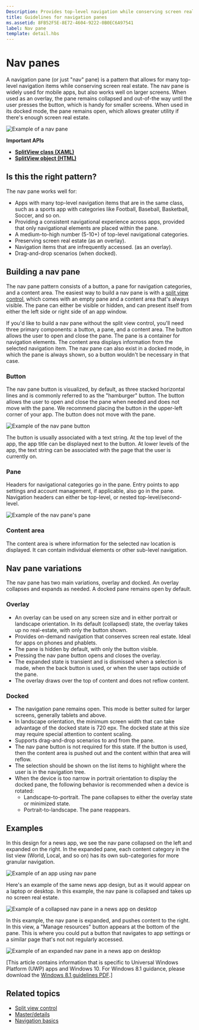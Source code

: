 ```yaml
---
Description: Provides top-level navigation while conserving screen real estate.
title: Guidelines for navigation panes
ms.assetid: 8FB52F5E-8E72-4604-9222-0B0EC6A97541
label: Nav pane
template: detail.hbs
---
```


Nav panes
=============================================================================================
A navigation pane (or just "nav" pane) is a pattern that allows for many top-level navigation items while conserving screen real estate. The nav pane is widely used for mobile apps, but also works well on larger screens. When used as an overlay, the pane remains collapsed and out-of-the way until the user presses the button, which is handy for smaller screens. When used in its docked mode, the pane remains open, which allows greater utility if there's enough screen real estate.

![Example of a nav pane](images/NAV_PANE_EXAMPLE.png)

<span class="sidebar_heading" style="font-weight: bold;">Important APIs</span>

-   [**SplitView class (XAML)**](https://msdn.microsoft.com/library/windows/apps/dn864360)
-   [**SplitView object (HTML)**](https://msdn.microsoft.com/library/windows/apps/dn919970)



<span id="Is_this_the_right_pattern_"></span><span id="is_this_the_right_pattern_"></span><span id="IS_THIS_THE_RIGHT_PATTERN_"></span>Is this the right pattern?
-----------------------------------------------------------------------------------------------------------------------------------------------------------------

The nav pane works well for:

-   Apps with many top-level navigation items that are in the same class, such as a sports app with categories like Football, Baseball, Basketball, Soccer, and so on.
-   Providing a consistent navigational experience across apps, provided that only navigational elements are placed within the pane.
-   A medium-to-high number (5-10+) of top-level navigational categories.
-   Preserving screen real estate (as an overlay).
-   Navigation items that are infrequently accessed. (as an overlay).
-   Drag-and-drop scenarios (when docked).

<span id="Building_a_nav_pane"></span><span id="building_a_nav_pane"></span><span id="BUILDING_A_NAV_PANE"></span>Building a nav pane
-------------------------------------------------------------------------------------------------------------------------------------

The nav pane pattern consists of a button, a pane for navigation categories, and a content area. The easiest way to build a nav pane is with a [split view control](split-view.md), which comes with an empty pane and a content area that's always visible. The pane can either be visible or hidden, and can present itself from either the left side or right side of an app window.

If you'd like to build a nav pane without the split view control, you'll need three primary components: a button, a pane, and a content area. The button allows the user to open and close the pane. The pane is a container for navigation elements. The content area displays information from the selected navigation item. The nav pane can also exist in a docked mode, in which the pane is always shown, so a button wouldn't be necessary in that case.

### <span id="Button"></span><span id="button"></span><span id="BUTTON"></span>Button

The nav pane button is visualized, by default, as three stacked horizontal lines and is commonly referred to as the "hamburger" button. The button allows the user to open and close the pane when needed and does not move with the pane. We recommend placing the button in the upper-left corner of your app. The button does not move with the pane.

![Example of the nav pane button](images/NAVPANE_BUTTONONLY.png)

The button is usually associated with a text string. At the top level of the app, the app title can be displayed next to the button. At lower levels of the app, the text string can be associated with the page that the user is currently on.

### <span id="Pane"></span><span id="pane"></span><span id="PANE"></span>Pane

Headers for navigational categories go in the pane. Entry points to app settings and account management, if applicable, also go in the pane. Navigation headers can either be top-level, or nested top-level/second-level.

![Example of the nav pane's pane](images/NAVPANE_PANE.png)

### <span id="Content_area"></span><span id="content_area"></span><span id="CONTENT_AREA"></span>Content area

The content area is where information for the selected nav location is displayed. It can contain individual elements or other sub-level navigation.

<span id="Nav_pane_variations"></span><span id="nav_pane_variations"></span><span id="NAV_PANE_VARIATIONS"></span>Nav pane variations
-------------------------------------------------------------------------------------------------------------------------------------

The nav pane has two main variations, overlay and docked. An overlay collapses and expands as needed. A docked pane remains open by default.

### <span id="Overlay"></span><span id="overlay"></span><span id="OVERLAY"></span>Overlay

-   An overlay can be used on any screen size and in either portrait or landscape orientation. In its default (collapsed) state, the overlay takes up no real-estate, with only the button shown.
-   Provides on-demand navigation that conserves screen real estate. Ideal for apps on phones and phablets.
-   The pane is hidden by default, with only the button visible.
-   Pressing the nav pane button opens and closes the overlay.
-   The expanded state is transient and is dismissed when a selection is made, when the back button is used, or when the user taps outside of the pane.
-   The overlay draws over the top of content and does not reflow content.

### <span id="Docked"></span><span id="docked"></span><span id="DOCKED"></span>Docked

-   The navigation pane remains open. This mode is better suited for larger screens, generally tablets and above.
-   In landscape orientation, the minimum screen width that can take advantage of the docked state is 720 epx. The docked state at this size may require special attention to content scaling.
-   Supports drag-and-drop scenarios to and from the pane.
-   The nav pane button is not required for this state. If the button is used, then the content area is pushed out and the content within that area will reflow.
-   The selection should be shown on the list items to highlight where the user is in the navigation tree.
-   When the device is too narrow in portrait orientation to display the docked pane, the following behavior is recommended when a device is rotated:
    -   Landscape-to-portrait. The pane collapses to either the overlay state or minimized state.
    -   Portrait-to-landscape. The pane reappears.

<span id="Examples"></span><span id="examples"></span><span id="EXAMPLES"></span>Examples
-----------------------------------------------------------------------------------------

In this design for a news app, we see the nav pane collapsed on the left and expanded on the right. In the expanded pane, each content category in the list view (World, Local, and so on) has its own sub-categories for more granular navigation.

![Example of an app using nav pane](images/UAP_NEWSREADER_PHONE_SBS.png)

 

Here's an example of the same news app design, but as it would appear on a laptop or desktop. In this example, the nav pane is collapsed and takes up no screen real estate.

![Example of a collapsed nav pane in a news app on desktop](images/UAP_NEWSREADER_DESKTOP_COLLAPSED.png)

 

In this example, the nav pane is expanded, and pushes content to the right. In this view, a "Manage resources" button appears at the bottom of the pane. This is where you could put a button that navigates to app settings or a similar page that's not not regularly accessed.

![Example of an expanded nav pane in a news app on desktop](images/UAP_NEWSREADER_DESKTOP_EXPANDED.png)

\[This article contains information that is specific to Universal Windows Platform (UWP) apps and Windows 10. For Windows 8.1 guidance, please download the [Windows 8.1 guidelines PDF](https://go.microsoft.com/fwlink/p/?linkid=258743).\]

<span id="related_topics"></span>Related topics
-----------------------------------------------

* [Split view control](split-view.md)
* [Master/details](master-details.md)
* [Navigation basics](https://msdn.microsoft.com/library/windows/apps/dn958438)
 

 





<!--HONumber=Jun16_HO1-->


